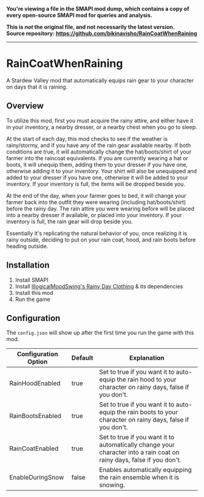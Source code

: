 **You're viewing a file in the SMAPI mod dump, which contains a copy of every open-source SMAPI mod
for queries and analysis.**

**This is _not_ the original file, and not necessarily the latest version.**  
**Source repository: https://github.com/bikinavisho/RainCoatWhenRaining**

----

# RainCoatWhenRaining
A Stardew Valley mod that automatically equips rain gear to your character on days that it is raining. 

## Overview
To utilize this mod, first you must acquire the rainy attire, and either have it in your inventory, a nearby dresser, or a nearby chest when you go to sleep.

At the start of each day, this mod checks to see if the weather is rainy/stormy, and if you have any of the rain gear available nearby. If both conditions are true, it will automatically change the hat/boots/shirt of your farmer into the raincoat equivalents. If you are currently wearing a hat or boots, it will unequip them, adding them to your dresser if you have one, otherwise adding it to your inventory. Your shirt will also be unequipped and added to your dresser if you have one, otherwise it will be added to your inventory. If your inventory is full, the items will be dropped beside you. 

At the end of the day, when your farmer goes to bed, it will change your farmer back into the outfit they were wearing (including hat/boots/shirt) before the rainy day. The rain attire you were wearing before will be placed into a nearby dresser if available, or placed into your inventory. If your inventory is full, the rain gear will drop beside you. 

Essentially it's replicating the natural behavior of you, once realizing it is rainy outside, deciding to put on your rain coat, hood, and rain boots before heading outside. 

## Installation

1. Install SMAPI
2. Install [IllogicalMoodSwing's Rainy Day Clothing](https://www.nexusmods.com/stardewvalley/mods/1825) & its dependencies
3. Install this mod
4. Run the game

## Configuration 

The `config.json` will show up after the first time you run the game with this mod. 

| Configuration Option  | Default | Explanation                                                                                                                                                     |
|-----------------------|---------|-----------------------------------------------------------------------------------------------------------------------------------------------------------------|
| RainHoodEnabled       | true    | Set to true if you want it to auto-equip the rain hood to your character on rainy days, false if you don't.                                                     |
| RainBootsEnabled      | true    | Set to true if you want it to auto-equip the rain boots to your character on rainy days, false if you don't.                                                    |
| RainCoatEnabled       | true    | Set to true if you want it to automatically change your character into a rain coat on rainy days, false if you don't.                                           |
| EnableDuringSnow      | false   | Enables automatically equipping the rain ensemble when it is snowing.                                                                                           |

